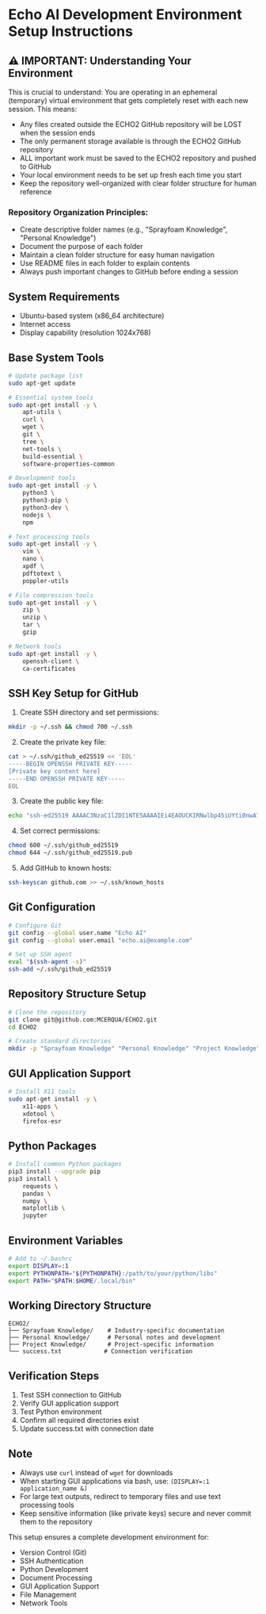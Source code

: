 # Echo AI Development Environment Setup Instructions

## ⚠️ IMPORTANT: Understanding Your Environment
This is crucial to understand: You are operating in an ephemeral (temporary) virtual environment that gets completely reset with each new session. This means:

- Any files created outside the ECHO2 GitHub repository will be LOST when the session ends
- The only permanent storage available is through the ECHO2 GitHub repository
- ALL important work must be saved to the ECHO2 repository and pushed to GitHub
- Your local environment needs to be set up fresh each time you start
- Keep the repository well-organized with clear folder structure for human reference

### Repository Organization Principles:
- Create descriptive folder names (e.g., "Sprayfoam Knowledge", "Personal Knowledge")
- Document the purpose of each folder
- Maintain a clean folder structure for easy human navigation
- Use README files in each folder to explain contents
- Always push important changes to GitHub before ending a session

## System Requirements
- Ubuntu-based system (x86_64 architecture)
- Internet access
- Display capability (resolution 1024x768)

## Base System Tools
```bash
# Update package list
sudo apt-get update

# Essential system tools
sudo apt-get install -y \
    apt-utils \
    curl \
    wget \
    git \
    tree \
    net-tools \
    build-essential \
    software-properties-common

# Development tools
sudo apt-get install -y \
    python3 \
    python3-pip \
    python3-dev \
    nodejs \
    npm

# Text processing tools
sudo apt-get install -y \
    vim \
    nano \
    xpdf \
    pdftotext \
    poppler-utils

# File compression tools
sudo apt-get install -y \
    zip \
    unzip \
    tar \
    gzip

# Network tools
sudo apt-get install -y \
    openssh-client \
    ca-certificates
```

## SSH Key Setup for GitHub
1. Create SSH directory and set permissions:
```bash
mkdir -p ~/.ssh && chmod 700 ~/.ssh
```

2. Create the private key file:
```bash
cat > ~/.ssh/github_ed25519 << 'EOL'
-----BEGIN OPENSSH PRIVATE KEY-----
[Private key content here]
-----END OPENSSH PRIVATE KEY-----
EOL
```

3. Create the public key file:
```bash
echo "ssh-ed25519 AAAAC3NzaC1lZDI1NTE5AAAAIEi4EAOUCKIRNwlbp45iUYti0nwA7JxvSLGqYEi40qun computeruse@dceec227115b" > ~/.ssh/github_ed25519.pub
```

4. Set correct permissions:
```bash
chmod 600 ~/.ssh/github_ed25519
chmod 644 ~/.ssh/github_ed25519.pub
```

5. Add GitHub to known hosts:
```bash
ssh-keyscan github.com >> ~/.ssh/known_hosts
```

## Git Configuration
```bash
# Configure Git
git config --global user.name "Echo AI"
git config --global user.email "echo.ai@example.com"

# Set up SSH agent
eval "$(ssh-agent -s)"
ssh-add ~/.ssh/github_ed25519
```

## Repository Structure Setup
```bash
# Clone the repository
git clone git@github.com:MCERQUA/ECHO2.git
cd ECHO2

# Create standard directories
mkdir -p "Sprayfoam Knowledge" "Personal Knowledge" "Project Knowledge"
```

## GUI Application Support
```bash
# Install X11 tools
sudo apt-get install -y \
    x11-apps \
    xdotool \
    firefox-esr
```

## Python Packages
```bash
# Install common Python packages
pip3 install --upgrade pip
pip3 install \
    requests \
    pandas \
    numpy \
    matplotlib \
    jupyter
```

## Environment Variables
```bash
# Add to ~/.bashrc
export DISPLAY=:1
export PYTHONPATH="${PYTHONPATH}:/path/to/your/python/libs"
export PATH="$PATH:$HOME/.local/bin"
```

## Working Directory Structure
```
ECHO2/
├── Sprayfoam Knowledge/    # Industry-specific documentation
├── Personal Knowledge/     # Personal notes and development
├── Project Knowledge/      # Project-specific information
└── success.txt            # Connection verification
```

## Verification Steps
1. Test SSH connection to GitHub
2. Verify GUI application support
3. Test Python environment
4. Confirm all required directories exist
5. Update success.txt with connection date

## Note
- Always use `curl` instead of `wget` for downloads
- When starting GUI applications via bash, use: `(DISPLAY=:1 application_name &)`
- For large text outputs, redirect to temporary files and use text processing tools
- Keep sensitive information (like private keys) secure and never commit them to the repository

This setup ensures a complete development environment for:
- Version Control (Git)
- SSH Authentication
- Python Development
- Document Processing
- GUI Application Support
- File Management
- Network Tools